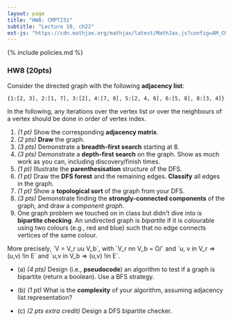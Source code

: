 ```yaml
---
layout: page
title: "HW8: CMPT231"
subtitle: "Lecture 10, ch22"
ext-js: "https://cdn.mathjax.org/mathjax/latest/MathJax.js?config=AM_CHTML"
---
```


{% include policies.md %}

### HW8 (20pts)
Consider the directed graph with the following **adjacency list**:

`{1:[2, 3], 2:[1, 7], 3:[2], 4:[7, 8], 5:[2, 4, 6], 6:[5, 8], 8:[3, 4]}`

In the following, any iterations over the vertex list or over the
neighbours of a vertex should be done in order of vertex index.

1. *(1 pt)* Show the corresponding **adjacency matrix**.
2. *(2 pts)* **Draw** the graph.
3. *(3 pts)* Demonstrate a **breadth-first search** starting at 8.
4. *(3 pts)* Demonstrate a **depth-first search** on the graph.
  Show as much work as you can, including discovery/finish times.
5. *(1 pt)* Illustrate the **parenthesisation** structure of the DFS.
6. *(1 pt)* Draw the **DFS forest** and the remaining edges.
  **Classify** all edges in the graph.
7. *(1 pt)* Show a **topological sort** of the graph from your DFS.
8. *(3 pts)* Demonstrate finding the **strongly-connected components**
  of the graph, and draw a *component graph*.
9. One graph problem we touched on in class but didn't dive into
  is **bipartite checking**.  An undirected graph is *bipartite* if 
  it is colourable using two colours (e.g., red and blue) such that
  no edge connects vertices of the same colour.

  More precisely, \`V = V\_r uu V\_b\`, with \`V\_r nn V\_b = O/\` 
  and \`u, v in V\_r => (u,v) !in E\` and \`u,v in V\_b => (u,v) !in E\`.

  + (a) *(4 pts)* Design (i.e., **pseudocode**) an algorithm to test
  if a graph is bipartite (return a boolean).  Use a BFS strategy.

  + (b) *(1 pt)* What is the **complexity** of your algorithm, assuming
  adjacency list representation?

  + (c) *(2 pts extra credit)* Design a DFS bipartite checker.
